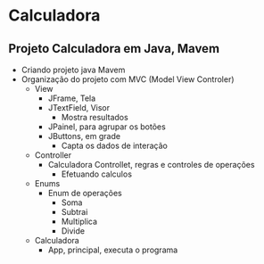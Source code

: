 # Calculadora 

## Projeto Calculadora em Java, Mavem
- Criando projeto java Mavem
- Organização do projeto com MVC (Model View Controler)
  - View
    - JFrame, Tela
    - JTextField, Visor
      - Mostra resultados
    - JPainel, para agrupar os botões
    - JButtons, em grade 
      - Capta os dados de interação
  - Controller
    - Calculadora Controllet, regras e controles de operações
      - Efetuando calculos 
  - Enums
    - Enum de operações
      - Soma
      - Subtrai
      - Multiplica
      - Divide
  - Calculadora
    - App, principal, executa o programa
